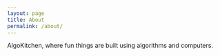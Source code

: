 ```yaml
---
layout: page
title: About
permalink: /about/
---
```


AlgoKitchen, where fun things are built using algorithms and computers.